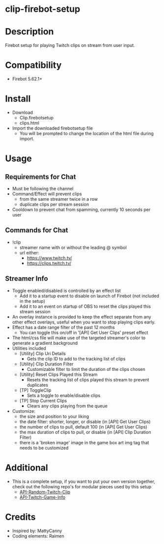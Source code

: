 # clip-firebot-setup

# Description
Firebot setup for playing Twitch clips on stream from user input.

# Compatibility
- Firebot 5.62.1+

# Install
+ Download
  + Clip.firebotsetup
  + clips.html
+ Import the downloaded firebotsetup file
  + You will be prompted to change the location of the html file during import.

# Usage

## Requirements for Chat
+ Must be following the channel
+ Command/Effect will prevent clips 
  + from the same streamer twice in a row
  + duplicate clips per stream session
+ Cooldown to prevent chat from spamming, currently 10 seconds per user

## Commands for Chat
+ !clip 
  + streamer name with or without the leading @ symbol
  + url either:
    + https://www.twitch.tv/
    + https://clips.twitch.tv/

## Streamer Info
+ Toggle enabled/disabled is controlled by an effect list
  + Add it to a startup event to disable on launch of Firebot (not included in the setup)
  + Add it to an event on startup of OBS to reset the clips played this stream session
+ An overlay instance is provided to keep the effect separate from any other effect overlays, useful when you want to stop playing clips early.
+ Effect has a date range filter of the past 12 months
  + You can toggle this on/off in '[API] Get User Clips' preset effect
+ The html/css file will make use of the targeted streamer's color to generate a gradient background
+ Utilities included
  + [Utility] Clip Uri Details
    + Gets the clip ID to add to the tracking list of clips
  + [Utility] Clip Duration Filter
    + Customizable filter to limit the duration of the clips chosen
  + [Utility] Reset Clips Played this Stream
    + Resets the tracking list of clips played this stream to prevent duplicates
  + [TP] ToggleClip
    + Sets a toggle to enable/disable clips
  + [TP] Stop Current Clips
    + Clears any clips playing from the queue
+ Customize:
  + the size and position to your liking
  + the date filter: shorter, longer, or disable (in [API] Get User Clips)
  + the number of clips to pull, default 100 (in [API] Get User Clips)
  + the max duration of clips to pull, or disable (in [API] Clip Duration Filter)
  + there is a 'broken image' image in the game box art img tag that needs to be customized

# Additional
+ This is a complete setup, if you want to put your own version together, check out the following repo's for modular pieces used by this setup
  + [API-Random-Twitch-Clip](https://github.com/arblane/API-Random-Twitch-Clip)
  + [API-Twitch-Game-Info](https://github.com/arblane/API-Twitch-Game-Info)

# Credits
+ Inspired by: MattyCanny
+ Coding elements: Raimen
